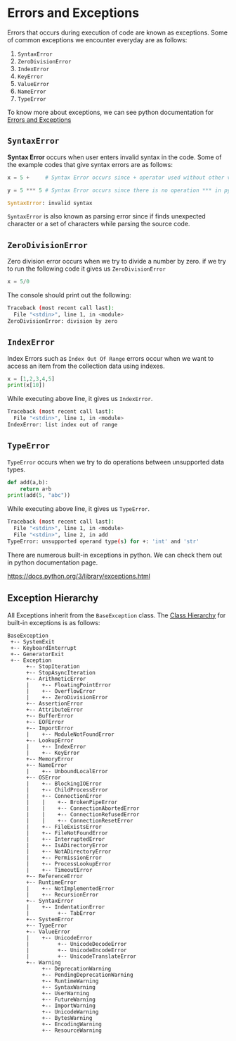 # Errors and Exceptions

Errors that occurs during execution of code are known as exceptions. Some of common exceptions we encounter everyday are as follows:

1. `SyntaxError`
2. `ZeroDivisionError`
3. `IndexError`
4. `KeyError`
5. `ValueError`
6. `NameError`
7. `TypeError`

To know more about exceptions, we can see python documentation for [Errors and Exceptions](https://docs.python.org/3/tutorial/errors.html)

## `SyntaxError`

**Syntax Error** occurs when user enters invalid syntax in the code.
Some of the example codes that give syntax errors are as follows:

```python
x = 5 +     # Syntax Error occurs since + operator used without other value

y = 5 *** 5 # Syntax Error occurs since there is no operation *** in python

SyntaxError: invalid syntax
```

`SyntaxError` is also known as parsing error since if finds unexpected character or a set of characters while parsing the source code.

## `ZeroDivisionError`

Zero division error occurs when we try to divide a number by zero.
if we try to run the following code it gives us `ZeroDivisionError`

```python
x = 5/0
```

The console should print out the following:

```bash
Traceback (most recent call last):
  File "<stdin>", line 1, in <module>
ZeroDivisionError: division by zero
```

## `IndexError`

Index Errors such as  `Index Out Of Range` errors occur when we want to access an item from the collection data using indexes.

```python
x = [1,2,3,4,5]
print(x[10])
```

While executing above line, it gives us `IndexError`.

```bash
Traceback (most recent call last):
  File "<stdin>", line 1, in <module>
IndexError: list index out of range
```

## `TypeError`

`TypeError` occurs when we try to do operations between unsupported data types.

```python
def add(a,b):
    return a+b
print(add(5, "abc"))
```

While executing above line, it gives us `TypeError`.

```bash
Traceback (most recent call last):
  File "<stdin>", line 1, in <module>
  File "<stdin>", line 2, in add
TypeError: unsupported operand type(s) for +: 'int' and 'str'
```

There are numerous built-in exceptions in python. We can check them out in python documentation page.

<https://docs.python.org/3/library/exceptions.html>

## Exception Hierarchy

All Exceptions inherit from the `BaseException` class. The [Class Hierarchy](https://docs.python.org/3/library/exceptions.html#exception-hierarchy) for built-in exceptions is as follows:

```text
BaseException
 +-- SystemExit
 +-- KeyboardInterrupt
 +-- GeneratorExit
 +-- Exception
      +-- StopIteration
      +-- StopAsyncIteration
      +-- ArithmeticError
      |    +-- FloatingPointError
      |    +-- OverflowError
      |    +-- ZeroDivisionError
      +-- AssertionError
      +-- AttributeError
      +-- BufferError
      +-- EOFError
      +-- ImportError
      |    +-- ModuleNotFoundError
      +-- LookupError
      |    +-- IndexError
      |    +-- KeyError
      +-- MemoryError
      +-- NameError
      |    +-- UnboundLocalError
      +-- OSError
      |    +-- BlockingIOError
      |    +-- ChildProcessError
      |    +-- ConnectionError
      |    |    +-- BrokenPipeError
      |    |    +-- ConnectionAbortedError
      |    |    +-- ConnectionRefusedError
      |    |    +-- ConnectionResetError
      |    +-- FileExistsError
      |    +-- FileNotFoundError
      |    +-- InterruptedError
      |    +-- IsADirectoryError
      |    +-- NotADirectoryError
      |    +-- PermissionError
      |    +-- ProcessLookupError
      |    +-- TimeoutError
      +-- ReferenceError
      +-- RuntimeError
      |    +-- NotImplementedError
      |    +-- RecursionError
      +-- SyntaxError
      |    +-- IndentationError
      |         +-- TabError
      +-- SystemError
      +-- TypeError
      +-- ValueError
      |    +-- UnicodeError
      |         +-- UnicodeDecodeError
      |         +-- UnicodeEncodeError
      |         +-- UnicodeTranslateError
      +-- Warning
           +-- DeprecationWarning
           +-- PendingDeprecationWarning
           +-- RuntimeWarning
           +-- SyntaxWarning
           +-- UserWarning
           +-- FutureWarning
           +-- ImportWarning
           +-- UnicodeWarning
           +-- BytesWarning
           +-- EncodingWarning
           +-- ResourceWarning
```
